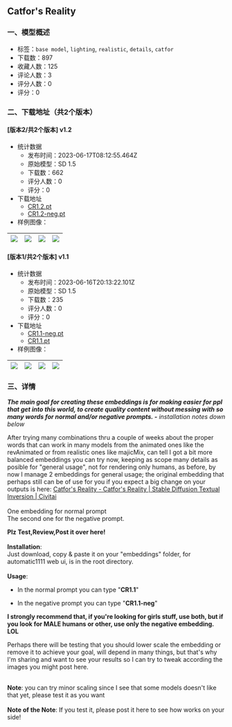 ## Catfor's Reality
### 一、模型概述

- 标签：`base model`, `lighting`, `realistic`, `details`, `catfor`
- 下载数：897
- 收藏人数：125
- 评论人数：3
- 评分人数：0
- 评分：0

### 二、下载地址（共2个版本）

#### [版本2/共2个版本] v1.2

- 统计数据
  - 发布时间：2023-06-17T08:12:55.464Z
  - 原始模型：SD 1.5
  - 下载数：662
  - 评分人数：0
  - 评分：0
- 下载地址
  - [CR1.2.pt](https://civitai.com/api/download/models/97463)
  - [CR1.2-neg.pt](https://civitai.com/api/download/models/97463?type=Negative&format=Other)
- 样例图像：

| <img src="https://image.civitai.com/xG1nkqKTMzGDvpLrqFT7WA/1f089831-943a-4a8c-88a8-f8a19c44f411/width=450/1170961.jpeg" /> | <img src="https://image.civitai.com/xG1nkqKTMzGDvpLrqFT7WA/ac323cfe-978e-486f-8ee7-03fc721fe9f8/width=450/1170935.jpeg" /> | <img src="https://image.civitai.com/xG1nkqKTMzGDvpLrqFT7WA/8182c2ed-4ace-4dfd-a67c-4c0b335f8649/width=450/1170927.jpeg" /> | <img src="https://image.civitai.com/xG1nkqKTMzGDvpLrqFT7WA/380e26d7-4ea0-4fe7-8096-813043072baa/width=450/1170857.jpeg" /> |
| ---- | ---- | ---- | ---- |

#### [版本1/共2个版本] v1.1

- 统计数据
  - 发布时间：2023-06-16T20:13:22.101Z
  - 原始模型：SD 1.5
  - 下载数：235
  - 评分人数：0
  - 评分：0
- 下载地址
  - [CR1.1-neg.pt](https://civitai.com/api/download/models/85116?type=Negative&format=Other)
  - [CR1.1.pt](https://civitai.com/api/download/models/85116)
- 样例图像：

| <img src="https://image.civitai.com/xG1nkqKTMzGDvpLrqFT7WA/d768b438-b1ba-42c0-918c-55babfa44534/width=450/962910.jpeg" /> | <img src="https://image.civitai.com/xG1nkqKTMzGDvpLrqFT7WA/c348a7ee-a59f-4d50-b492-64a6cdfcfc36/width=450/962868.jpeg" /> | <img src="https://image.civitai.com/xG1nkqKTMzGDvpLrqFT7WA/13c8af29-70f9-4164-83a7-bc254bf93abd/width=450/962913.jpeg" /> | <img src="https://image.civitai.com/xG1nkqKTMzGDvpLrqFT7WA/8b07a924-2ec7-46be-ab27-289ecf44fbba/width=450/962871.jpeg" /> |
| ---- | ---- | ---- | ---- |


### 三、详情
<p><strong><em>The main goal for creating these embeddings is for making easier for ppl that get into this world, to create quality content without messing with so many words for normal and/or negative prompts. -</em></strong><em> installation notes down below</em></p><p>After trying many combinations thru a couple of weeks about the proper words that can work in many models from the animated ones like the revAnimated or from realistic ones like majicMix, can tell I got a bit more balanced embeddings you can try now, keeping as scope many details as posible for "general usage", not for rendering only humans, as before, by now I manage 2 embeddings for general usage; the original embedding that perhaps still can be of use for you if you expect a big change on your outputs is here: <a target="_blank" rel="ugc" href="https://civitai.com/models/74657/catfors-reality">Catfor's Reality - Catfor's Reality | Stable Diffusion Textual Inversion | Civitai</a><br /><br />One embedding for normal prompt <br />The second one for the negative prompt.</p><p><strong>Plz Test,Review,Post it over here!</strong><br /><br /><strong>Installation</strong>:<br />Just download, copy &amp; paste it on your "embeddings" folder, for automatic1111 web ui, is in the root directory.<br /><br /><strong>Usage</strong>:</p><ul><li><p>In the normal prompt you can type "<strong>CR1.1</strong>"</p></li><li><p>In the negative prompt you can type "<strong>CR1.1-neg</strong>"</p></li></ul><p><strong>I strongly recommend that, if you're looking for girls stuff, use both, but if you look for MALE humans or other, use only the negative embedding. LOL</strong></p><p>Perhaps there will be testing that you should lower scale the embedding or remove it to achieve your goal, will depend in many things, but that's why I'm sharing and want to see your results so I can try to tweak according the images you might post here.</p><p><br /><strong>Note</strong>: you can try minor scaling since I see that some models doesn't like that yet, please test it as you want<br /><br /><strong>Note of the Note</strong>: If you test it, please post it here to see how works on your side!</p>